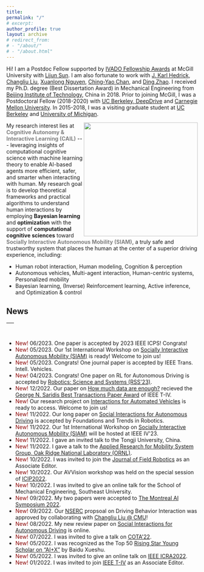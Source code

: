 ```yaml
---
title:
permalink: "/"
# excerpt: 
author_profile: true
layout: archive
# redirect_from:
# - "/about/"
# - "/about.html"
---
```



Hi! I am a Postdoc Fellow supported by [IVADO Fellowship Awards](https://ivado.ca/en/spotlight-on-our-academic-community/?programmes=postdoctoral-research-funding) at McGill University with [Lijun Sun](https://www.mcgill.ca/civil/lijun-sun). I am also fortunate to work with [J. Karl Hedrick](https://senate.universityofcalifornia.edu/in-memoriam/files/karl-hedrick.html), [Changliu Liu](http://icontrol.ri.cmu.edu/), [Xuanlong Nguyen](http://dept.stat.lsa.umich.edu/~xuanlong/), [Ching-Yao Chan](https://path.berkeley.edu/home), and [Ding Zhao](https://safeai-lab.github.io/). I received my Ph.D. degree (Best Dissertation Award) in Mechanical Engineering from [Beijing Institute of Technology](https://me-english.bit.edu.cn/), China in 2018. Prior to joining McGill, I was a Postdoctoral Fellow (2018-2020) with [UC Berkeley, DeepDrive](https://deepdrive.berkeley.edu/) and [Carnegie Mellon University](https://www.meche.engineering.cmu.edu/). In 2015-2018, I was a visiting graduate student at [UC Berkeley](https://me.berkeley.edu/faculty/) and [University of Michigan](https://me.engin.umich.edu/). 


<img align="right" src="../images/research/researchframe.png" width="300">

My research interest lies at <span style="color:gray">**Cognitive Autonomy & Interactive Learning (CAIL)**</span> --- leveraging insights of computational cognitive science with machine learning theory to enable AI-based agents more efficient, safer, and smarter when interacting with human. My research goal is to develop theoretical frameworks and practical algorithms to understand human interactions by employing **Bayesian learning** and **optimization** with the support of **computational cognitive sciences** toward <span style="color:gray">**Socially Interactive Autonomous Mobility (SIAM)**</span>, a truly safe and trustworthy system that places the human at the center of a superior driving experience, including:

* Human robot interaction, Human modeling, Cognition & perception
* Autonomous vehicles, Multi-agent interaction, Human-centric systems, Personalized mobility 
* Bayesian learning, (Inverse) Reinforcement learning, Active inference, and Optimization & control

## News 
<table style="width:100%">
  <thead>
    <tr>
      <th width="100%">&nbsp;</th>
    </tr>
  </thead>
</table>

<!-- <div style = "height:300 px; overflow: auto;"> -->
* <span style="color:darkred"> New! </span> 06/2023. One paper is accepted by 2023 IEEE ICPS! Congrats!
* <span style="color:darkred"> New! </span> 05/2023. Our 1st International Workshop on [Socially Interactive Autonomous Mobility (SIAM)](https://interactive-driving.github.io/) is ready! Welcome to join us!
* <span style="color:darkred"> New! </span> 05/2023. Congrats! One journal paper is accepted by IEEE Trans. Intell. Vehicles.
* <span style="color:darkred"> New! </span> 04/2023. Congrats! One paper on RL for Autonomous Driving is accepted by [Robotics: Science and Systems (RSS'23)](https://roboticsconference.org/).
* <span style="color:darkred"> New! </span> 12/2022. Our paper on [How much data are enough?](https://ieeexplore.ieee.org/abstract/document/7959200) recieved the [George N. Saridis Best Transactions Paper Award](https://ieeexplore.ieee.org/document/9991940) of IEEE T-IV.
* <span style="color:darkred"> New! </span> Our research project on [Interactions for Automated Vehicles](https://chengyuan-zhang.github.io/Multivehicle-Interaction/) is ready to access. Welcome to join us!
* <span style="color:darkred"> New! </span> 11/2022. Our long paper on [Social Interactions for Autonomous Driving](https://www.nowpublishers.com/article/Details/ROB-078) is accepted by Foundations and Trends in Robotics.
* <span style="color:darkred"> New! </span> 11/2022. Our 1st International Workshop on [Socially Interactive Autonomous Mobility (SIAM)](https://interactive-driving.github.io/) will be hosted at IEEE IV'23.
* <span style="color:darkred"> New! </span> 11/2022. I gave an invited talk to the Tongji University, China.
* <span style="color:darkred"> New! </span> 11/2022. I gave a talk to the [Applied Research for Mobility System Group, Oak Ridge National Laboratory (ORNL)](https://www.ornl.gov/section/vehicle-and-mobility-systems-research).
* <span style="color:darkred"> New! </span> 10/2022. I was invited to join the [Journal of Field Robotics](https://onlinelibrary.wiley.com/journal/15564967) as an Associate Editor.
* <span style="color:darkred"> New! </span> 10/2022. Our AVVision workshop was held on the special session of [ICIP2022](https://2022.ieeeicip.org/special-sessions/).
* <span style="color:darkred"> New! </span> 10/2022. I was invited to give an online talk for the School of Mechanical Engineering, Southeast University.
* <span style="color:darkred"> New! </span> 09/2022. My two papers were accepted to [The Montreal AI Symposium 2022](http://montrealaisymposium.com/). 
* <span style="color:darkred"> New! </span> 09/2022. Our [NSERC](https://www.nserc-crsng.gc.ca/innovate-innover/alliance-alliance/index_eng.asp) propsoal on Driving Behavior Interaction was approved by collaborating with [Changliu Liu @ CMU](http://icontrol.ri.cmu.edu/)! 
* <span style="color:darkred"> New! </span> 08/2022. My new review paper on [Social Interactions for Autonomous Driving](https://arxiv.org/abs/2208.07541) is online. 
* <span style="color:darkred"> New! </span> 07/2022. I was invited to give a talk on [COTA'22](http://cota-home.org/CICTP/CICTP2019.html).
* <span style="color:darkred"> New! </span> 05/2022. I was recognized as the Top 50 [Rising Star Young Scholar on “AI+X”](https://mp.weixin.qq.com/s/eNcKhmhJaZ20t-0P_yusJA) by Baidu Xueshu. 
* <span style="color:darkred"> New! </span> 05/2022. I was invited to give an online talk on [IEEE ICRA2022](https://www.icra2022.org/). 
* <span style="color:darkred"> New! </span> 01/2022. I was invited to join [IEEE T-IV](https://ieeexplore.ieee.org/xpl/RecentIssue.jsp?punumber=7274857) as an Associate Editor.
<!-- </div> -->



<!-- <dl>
  <dt> <strong>Instructor</strong></dt>
  <dd> - CEE 412/CET 522: Transportation Data Management and Visualization -- Winter 2021</dd>
  <dd> &nbsp;&nbsp;&nbsp;&nbsp; - 44 undergrads and grads; rating: 4.1/5.0 </dd>
  <dd> - <a href="https://zhiyongcui.com/CEE412_CET522/">CEE 412/CET 522: Transportation Data Management and Visualization</a> -- Winter 2020 [<a href="https://zhiyongcui.com/CEE412_CET522/docs/gallery/">Gallery</a>] (<span style="color:darkred;">CEE Department Chair's Award</span>)</dd>
  <dd> &nbsp;&nbsp;&nbsp;&nbsp; - 50 undergrads and grads; rating: 4.1/5.0 </dd>
  <dt> <strong>Guest Lecture</strong></dt>
  <dd> - CEE 412/CET 512: Transportation Data Management -- Winter 2019</dd>
  <dd> - Engineering Discovery Days, University of Washington -- Spring 2017, 2018, 2019</dd>
  <dt> <strong>Teach Assistant</strong></dt>
  <dd> - CEE 412 / CET 512: Transportation Data Management, UW, Winter 2019</dd>
</dl> -->
<!-- <ul>
  <li><a href="https://zhiyongcui.com/CEE412_CET522/">CEE 412/CET 522: Transportation Data Management and Visualization</a> -- Winter 2020 (Instructor)[<a href="https://zhiyongcui.com/CEE412_CET522/">Gallery</a>]</li>
</ul>
 -->